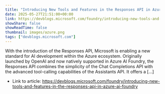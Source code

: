 ```yaml
---
title: "Introducing New Tools and Features in the Responses API in Azure AI Foundry"
date: 2025-05-27T21:51:00+00:00
link: https://devblogs.microsoft.com/foundry/introducing-new-tools-and-features-in-the-responses-api-in-azure-ai-foundry
showShare: false
showReadTime: false
thumbnail: images/azure.png
tags: ["devblogs.microsoft.com"]
---
```

With the introduction of the Responses API, Microsoft is enabling a new standard for AI development within the Azure ecosystem. Originally launched by OpenAI and now natively supported in Azure AI Foundry, the Responses API combines the simplicity of the Chat Completions API with the advanced tool-calling capabilities of the Assistants API. It offers a […]

- Link to article: https://devblogs.microsoft.com/foundry/introducing-new-tools-and-features-in-the-responses-api-in-azure-ai-foundry